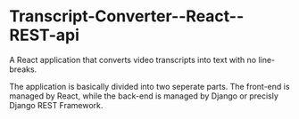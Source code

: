 # Transcript-Converter--React--REST-api
A React application that converts video transcripts into text with no line-breaks.

The application is basically divided into two seperate parts. The front-end is managed by React, while the back-end is managed by Django or precisly Django REST Framework.
